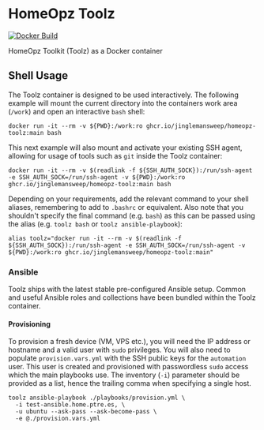 # HomeOpz Toolz

[![Docker Build](https://github.com/jinglemansweep/homeopz-toolz/actions/workflows/docker.build.yml/badge.svg)](https://github.com/jinglemansweep/homeopz-toolz/actions/workflows/docker.build.yml)

HomeOpz Toolkit (Toolz) as a Docker container

## Shell Usage

The Toolz container is designed to be used interactively. The following example will mount the current directory into the containers work area (`/work`) and open an interactive `bash` shell:

    docker run -it --rm -v ${PWD}:/work:ro ghcr.io/jinglemansweep/homeopz-toolz:main bash

This next example will also mount and activate your existing SSH agent, allowing for usage of tools such as `git` inside the Toolz container:

    docker run -it --rm -v $(readlink -f ${SSH_AUTH_SOCK}):/run/ssh-agent -e SSH_AUTH_SOCK=/run/ssh-agent -v ${PWD}:/work:ro ghcr.io/jinglemansweep/homeopz-toolz:main bash

Depending on your requirements, add the relevant command to your shell aliases, remembering to add to `.bashrc` or equivalent. Also note that you shouldn't specify the final command (e.g. `bash`) as this can be passed using the alias (e.g. `toolz bash` or `toolz ansible-playbook`):

    alias toolz="docker run -it --rm -v $(readlink -f ${SSH_AUTH_SOCK}):/run/ssh-agent -e SSH_AUTH_SOCK=/run/ssh-agent -v ${PWD}:/work:ro ghcr.io/jinglemansweep/homeopz-toolz:main"

### Ansible

Toolz ships with the latest stable pre-configured Ansible setup. Common and useful Ansible roles and collections have been bundled within the Toolz container.

#### Provisioning

To provision a fresh device (VM, VPS etc.), you will need the IP address or hostname and a valid user with `sudo` privileges. You will also need to populate `provision.vars.yml` with the SSH public keys for the `automation` user. This user is created and provisioned with passwordless `sudo` access which the main playbooks use. The inventory (`-i`) parameter should be provided as a list, hence the trailing comma when specifying a single host.

    toolz ansible-playbook ./playbooks/provision.yml \
      -i test-ansible.home.ptre.es, \
      -u ubuntu --ask-pass --ask-become-pass \
      -e @./provision.vars.yml 
